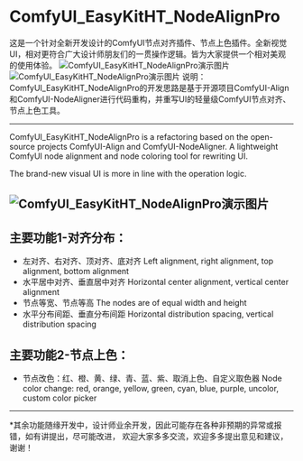 # ComfyUI_EasyKitHT_NodeAlignPro

这是一个针对全新开发设计的ComfyUI节点对齐插件、节点上色插件。全新视觉UI，相对更符合广大设计师朋友们的一贯操作逻辑。皆为大家提供一个相对美观的使用体验。
![ComfyUI_EasyKitHT_NodeAlignPro演示图片](https://github.com/ArtsticH/ComfyUI_EasyKitHT_NodeAlignPro/Example/res/HT20250429-Snipaste_t172802_ArtsticH_Comfyui节点对齐插件优化UI重绘.webp)
![ComfyUI_EasyKitHT_NodeAlignPro演示图片](https://github.com/ArtsticH/ComfyUI_EasyKitHT_NodeAlignPro/Example/res/HT20250429-Snipaste_t172819_ArtsticH_Comfyui节点对齐插件优化UI重绘.webp)
说明：ComfyUI_EasyKitHT_NodeAlignPro的开发思路是基于开源项目ComfyUI-Align和ComfyUI-NodeAligner进行代码重构，并重写UI的轻量级ComfyUI节点对齐、节点上色工具。

---
ComfyUI_EasyKitHT_NodeAlignPro is a refactoring based on the open-source projects ComfyUI-Align and ComfyUI-NodeAligner.
A lightweight ComfyUI node alignment and node coloring tool for rewriting UI.

The brand-new visual UI is more in line with the operation logic.

![ComfyUI_EasyKitHT_NodeAlignPro演示图片](https://github.com/ArtsticH/ComfyUI_EasyKitHT_NodeAlignPro/Example/NodeAlignPro_demo_S.webp)
---
## 主要功能1-对齐分布：
- 左对齐、右对齐、顶对齐、底对齐
  Left alignment, right alignment, top alignment, bottom alignment
- 水平居中对齐、垂直居中对齐
  Horizontal center alignment, vertical center alignment
- 节点等宽、节点等高
  The nodes are of equal width and height
- 水平分布间距、垂直分布间距
  Horizontal distribution spacing, vertical distribution spacing

## 主要功能2-节点上色：
- 节点改色：红、橙、黄、绿、青、蓝、紫、取消上色、自定义取色器
  Node color change: red, orange, yellow, green, cyan, blue, purple, uncolor, custom color picker
---
*其余功能随缘开发中，设计师业余开发，因此可能存在各种非预期的异常或报错，如有讲提出，尽可能改进，
欢迎大家多多交流，欢迎多多提出意见和建议，谢谢！
